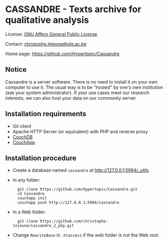 CASSANDRE - Texts archive for qualitative analysis
==================================================

License: [GNU Affero General Public License](http://www.gnu.org/licenses/agpl.html)

Contact: <christophe.lejeune@ulg.ac.be>

Home page: <https://github.com/Hypertopic/Cassandre>

Notice
------

Cassandre is a server software. There is no need to install it on your own computer to use it. The usual way is to be "hosted" by one's own institution (ask your system administrator). If your use cases meet our research interests, we can also host your data on our community server.

Installation requirements
-------------------------

* Git client
* Apache HTTP Server (or equivalent) with PHP and reverse proxy 
* [CouchDB](http://couchdb.apache.org/)
* [CouchApp](https://github.com/jchris/couchapp) 

Installation procedure
----------------------

* Create a database named ``cassandre`` at <http://127.0.0.1:5984/_utils>.

* In any folder:

        git clone https://github.com/Hypertopic/Cassandre.git
        cd Cassandre
        couchapp init
        couchapp push http://127.0.0.1:5984/cassandre

* In a Web folder:

        git clone https://github.com/christophe-lejeune/cassandre_2_php.git

* Change ``RewriteBase`` in ``.htaccess`` if the web folder is not the Web root.

